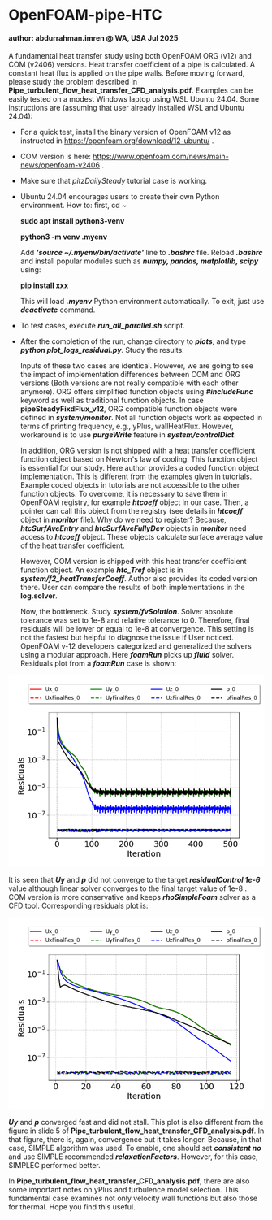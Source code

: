 # OpenFOAM-pipe-HTC
#### author: abdurrahman.imren @ WA, USA Jul 2025
A fundamental heat transfer study using both OpenFOAM ORG (v12) and COM (v2406) versions. Heat transfer coefficient of a pipe is calculated. A constant heat flux is applied on the pipe walls. Before moving forward, please study the problem described in **Pipe_turbulent_flow_heat_transfer_CFD_analysis.pdf**. Examples can be easily tested on a modest Windows laptop using WSL Ubuntu 24.04. Some instructions are (assuming that user already installed WSL and Ubuntu 24.04):
- For a quick test, install the binary version of OpenFOAM v12 as instructed in https://openfoam.org/download/12-ubuntu/ .
- COM version is here: https://www.openfoam.com/news/main-news/openfoam-v2406 .
- Make sure that *pitzDailySteady* tutorial case is working.
- Ubuntu 24.04 encourages users to create their own Python environment. How to: first, cd ~

  **sudo apt install python3-venv**

  **python3 -m venv .myenv**

  Add ***'source ~/.myenv/bin/activate'*** line to ***.bashrc*** file. Reload ***.bashrc*** and install popular modules such as ***numpy, pandas, matplotlib, scipy*** using:

  **pip install xxx**

  This will load ***.myenv*** Python environment automatically. To exit, just use ***deactivate*** command.
  
- To test cases, execute ***run_all_parallel.sh*** script.
- After the completion of the run, change directory to ***plots***, and type ***python plot_logs_residual.py***. Study the results.

  Inputs of these two cases are identical. However, we are going to see the impact of implementation differences between COM and ORG versions (Both versions are not really compatible with each other anymore). ORG offers simplified function objects using ***#includeFunc*** keyword as well as traditional function objects. In case **pipeSteadyFixdFlux_v12**, ORG compatible function objects were defined in ***system/monitor***. Not all function objects work as expected in terms of printing frequency, e.g., yPlus, wallHeatFlux. However, workaround is to use ***purgeWrite*** feature in ***system/controlDict***.

  In addition, ORG version is not shipped with a heat transfer coefficient function object based on Newton's law of cooling. This function object is essential for our study. Here author provides a coded function object implementation. This is different from the examples given in tutorials. Example coded objects in tutorials are not accessible to the other function objects. To overcome, it is necessary to save them in OpenFOAM registry, for example ***htcoeff*** object in our case. Then, a pointer can call this object from the registry (see details in ***htcoeff*** object in ***monitor*** file). Why do we need to register? Because, ***htcSurfAveEntry*** and ***htcSurfAveFullyDev*** objects in ***monitor*** need access to ***htcoeff*** object. These objects calculate surface average value of the heat transfer coefficient.

  However, COM version is shipped with this heat transfer coefficient function object. An example ***htc_Tref*** object is in ***system/f2_heatTransferCoeff***. Author also provides its coded version there. User can compare the results of both implementations in the **log.solver**.

  Now, the bottleneck. Study ***system/fvSolution***. Solver absolute tolerance was set to 1e-8 and relative tolerance to 0. Therefore, final residuals will be lower or equal to 1e-8 at convergence. This setting is not the fastest but helpful to diagnose the issue if User noticed. OpenFOAM v-12 developers categorized and generalized the solvers using a modular approach. Here ***foamRun*** picks up ***fluid*** solver. Residuals plot from a ***foamRun*** case is shown:

<div align="center">
<img src="pipeSteadyFixdFlux_v12/plots/residuals_logs.png" alt="OFv12-residuals" />
</div>
    
It is seen that ***Uy*** and ***p*** did not converge to the target ***residualControl 1e-6*** value although linear solver converges to the final target value of 1e-8 . COM version is more conservative and keeps ***rhoSimpleFoam*** solver as a CFD tool. Corresponding residuals plot is:

<div align="center">
<img src="pipeSteadyFixdFlux_v2406/plots/residuals_logs.png" alt="OFv12-residuals" />
</div>

***Uy*** and ***p*** converged fast and did not stall. This plot is also different from the figure in slide 5 of **Pipe_turbulent_flow_heat_transfer_CFD_analysis.pdf**. In that figure, there is, again, convergence but it takes longer. Because, in that case, SIMPLE algorithm was used. To enable, one should set ***consistent no*** and use SIMPLE recommended ***relaxationFactors***. However, for this case, SIMPLEC performed better.

In **Pipe_turbulent_flow_heat_transfer_CFD_analysis.pdf**, there are also some important notes on yPlus and turbulence model selection. This fundamental case examines not only 
velocity wall functions but also those for thermal. Hope you find this useful.  
